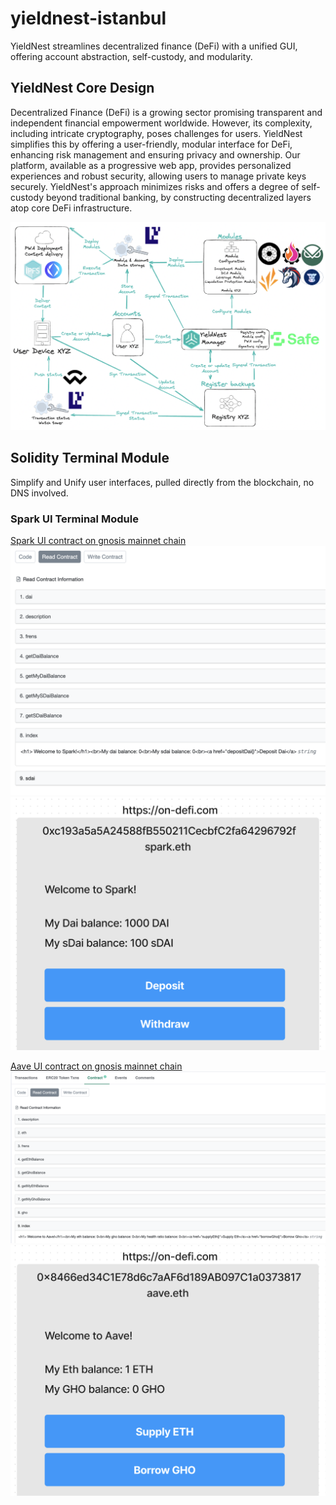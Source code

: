 # yieldnest-istanbul
 YieldNest streamlines decentralized finance (DeFi) with a unified GUI, offering account abstraction, self-custody, and modularity.


## YieldNest Core Design

Decentralized Finance (DeFi) is a growing sector promising transparent and independent financial empowerment worldwide. However, its complexity, including intricate cryptography, poses challenges for users. YieldNest simplifies this by offering a user-friendly, modular interface for DeFi, enhancing risk management and ensuring privacy and ownership. Our platform, available as a progressive web app, provides personalized experiences and robust security, allowing users to manage private keys securely. YieldNest's approach minimizes risks and offers a degree of self-custody beyond traditional banking, by constructing decentralized layers atop core DeFi infrastructure.


![1](./assets/YieldNest%20Core%20Design.png)




## Solidity Terminal Module

Simplify and Unify user interfaces, pulled directly from the blockchain, no DNS involved.

### Spark UI Terminal Module

[Spark UI contract on gnosis mainnet chain](https://gnosisscan.io/address/0xc193a5a5a24588fb550211cecbfc2fa64296792f#readContract)
![1](./assets/sparkui_contract.png)
![1](./assets/sparkui_terminal.png)

[Aave UI contract on gnosis mainnet chain](https://gnosisscan.io/address/0x8466ed34c1e78d6c7aaf6d189ab097c1a0373817#readContract)
![1](./assets/aaveui_contract.png)
![1](./assets/aaveui_terminal.png)

